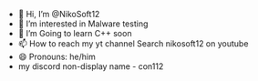 - 👋 Hi, I’m @NikoSoft12
- 👀 I’m interested in Malware testing
- 🌱 I’m Going to learn C++ soon
- 📫 How to reach my yt channel Search nikosoft12 on youtube
- 😄 Pronouns: he/him
- my discord non-display name - con112

<!---
NikoSoft12/NikoSoft12 is a ✨ special ✨ repository because its `README.md` (this file) appears on your GitHub profile.
You can click the Preview link to take a look at your changes.
--->
